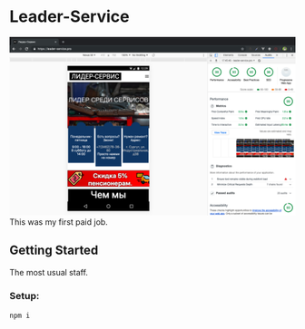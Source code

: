 # Leader-Service

![Accessibillity html code](https://github.com/DonVeds/leader-service/blob/master/Screenshot.png "Accessibillity html code")
This was my first paid job.

## Getting Started

The most usual staff.

### Setup:
```
npm i
```


